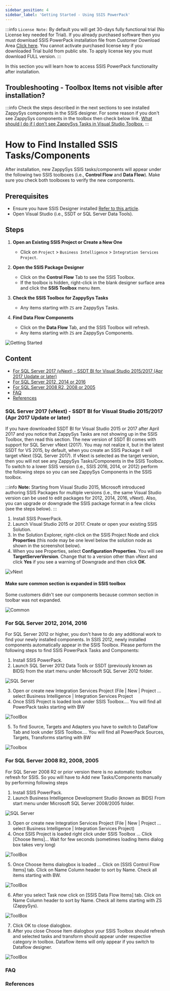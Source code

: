 ```yaml
---
sidebar_position: 4
sidebar_label: 'Getting Started - Using SSIS PowerPack'
---
```




:::info
`License Note:` By default you will get 30-days fully functional trial (No License key needed for Trial). If you already purchased software then you must download SSIS PowerPack installation file from Customer Download Area [Click here](https://zappysys.com/links/?id=10017). You cannot activate purchased license key if you downloaded Trial build from public site. To apply license key you must download FULL version.
:::


In this section you will learn how to access SSIS PowerPack functionality after installation.

## Troubleshooting - Toolbox Items not visible after installation?

:::info
Check the steps described in the next sections to see installed ZappySys components in the SSIS designer. For some reason if you don't see ZappySys components in the toolbox then check below link. [What should I do if I don't see ZappySys Tasks in Visual Studio Toolbox.](https://zappysys.zendesk.com/hc/en-us/articles/115004935754)
:::

# How to Find Installed SSIS Tasks/Components

After installation, new ZappySys SSIS tasks/components will appear under the following two SSIS toolboxes (i.e., **Control Flow** and **Data Flow**). Make sure you check both toolboxes to verify the new components.

## Prerequisites

- Ensure you have SSIS Designer installed [Refer to this article](https://zappysys.zendesk.com/hc/en-us/articles/360035974593-How-to-design-debug-deploy-schedule-SSIS-Package-In-SQL-Agent-and-Catalog-).
- Open Visual Studio (i.e., SSDT or SQL Server Data Tools).

## Steps

1. **Open an Existing SSIS Project or Create a New One**
   - Click on `Project` > `Business Intelligence` > `Integration Services Project`.

2. **Open the SSIS Package Designer**
   - Click on the **Control Flow** Tab to see the SSIS Toolbox.
   - If the toolbox is hidden, right-click in the blank designer surface area and click the **SSIS Toolbox** menu item.

3. **Check the SSIS Toolbox for ZappySys Tasks**
   - Any items starting with `ZS` are ZappySys Tasks.

4. **Find Data Flow Components**
   - Click on the **Data Flow** Tab, and the SSIS Toolbox will refresh.
   - Any items starting with `ZS` are ZappySys Components.


![Getting Started](/img/ssis-toolbox-where-is-control-flow-task-data-flow-components.png)

## Content

- [For SQL Server 2017 (vNext) - SSDT BI for Visual Studio 2015/2017 (Apr 2017 Update or later)](#sql-server-2017-vnext---ssdt-bi-for-visual-studio-20152017-apr-2017-update-or-later)
- [For SQL Server 2012, 2014 or 2016](#for-sql-server-2012-2014-2016)
- [For SQL Server 2008 R2, 2008 or 2005](#for-sql-server-2008-r2-2008-2005)
- [FAQ](#faq)
- [References](#references)

### SQL Server 2017 (vNext) - SSDT BI for Visual Studio 2015/2017 (Apr 2017 Update or later)

If you have downloaded SSDT BI for Visual Studio 2015 or 2017 after April 2017 and you notice that ZappySys Tasks are not showing up in the SSIS Toolbox, then read this section. The new version of SSDT BI comes with support for SQL Server vNext (2017). You may not realize it, but in the latest SSDT for VS 2015, by default, when you create an SSIS Package it will target vNext (SQL Server 2017). If vNext is selected as the target version, then you will not see any ZappySys Tasks/Components in the SSIS Toolbox. To switch to a lower SSIS version (i.e., SSIS 2016, 2014, or 2012) perform the following steps so you can see ZappySys Components in the SSIS toolbox.

:::info
**Note:** Starting from Visual Studio 2015, Microsoft introduced authoring SSIS Packages for multiple versions (i.e., the same Visual Studio version can be used to edit packages for 2012, 2014, 2016, vNext). Also, you can upgrade or downgrade the SSIS package format in a few clicks (see the steps below).
:::

1. Install SSIS PowerPack.
2. Launch Visual Studio 2015 or 2017. Create or open your existing SSIS Solution.
3. In the Solution Explorer, right-click on the SSIS Project Node and click **Properties** (this node may be one level below the solution node as shown in the screenshot below).
4. When you see Properties, select **Configuration Properties**. You will see **TargetServerVersion**. Change that to a version other than vNext and click **Yes** if you see a warning of Downgrade and then click **OK**.

![vNext](/img/ssdt-bi-visual-studio-2015-edit-change-ssis-version-2012-2014-2016.png)

#### Make sure common section is expanded in SSIS toolbox

Some customers didn't see our components because common section in toolbar was not expanded.

![Common](/img/view-ssis-toolbox.png)

### For SQL Server 2012, 2014, 2016

For SQL Server 2012 or higher, you don't have to do any additional work to find your newly installed components. In SSIS 2012, newly installed components automatically appear in the SSIS Toolbox. Please perform the following steps to find SSIS PowerPack Tasks and Components:

1. Install SSIS PowerPack.
2. Launch SQL Server 2012 Data Tools or SSDT (previously known as BIDS) from the start menu under Microsoft SQL Server 2012 folder.

![SQL Server](/img/ssdt-sql-server-data-tools.png)

3. Open or create new Integration Services Project (File | New | Project ... select Business Intelligence | Integration Services Project
4. Once SSIS Project is loaded look under SSIS Toolbox.... You will find all PowerPack tasks starting with BW

![ToolBox](/img/ssis-toolbox-sql-2012.png)

5. To find Source, Targets and Adapters you have to switch to DataFlow Tab and look under SSIS Toolbox.... You will find all PowerPack Sources, Targets, Transforms starting with BW

![Toolbox](/img/ssis-toolbox-sql-2012-dataflow.png)

### For SQL Server 2008 R2, 2008, 2005
For SQL Server 2008 R2 or prior version there is no automatic toolbox refresh for SSIS. So you will have to Add new Tasks/Components manually by performing following steps

1. Install SSIS PowerPack.
2. Launch Business Intelligence Development Studio (known as BIDS) From start menu under Microsoft SQL Server 2008/2005 folder.

![SQL Server](/img/bids-sql-server-business-intelligence-development-studio.png)

3. Open or create new Integration Services Project (File | New | Project ... select Business Intelligence | Integration Services Project)
4. Once SSIS Project is loaded right click under SSIS Toolbox ... Click [Choose Items]... Wait for few seconds (sometimes loading Items dialog box takes very long)

![ToolBox](/img/ssis-toolbox-sql-2008-2005-choose-items-add-tasks.png)

5. Once Choose Items dialogbox is loaded ... Click on [SSIS Control Flow Items] tab. Click on Name Column header to sort by Name. Check all items starting with BW.

![ToolBox](/img/ssis-toolbox-sql-2008-2005-choose-items-add-tasks-2.png)

6. After you select Task now click on [SSIS Data Flow Items] tab. Click on Name Column header to sort by Name. Check all items starting with ZS (ZappySys).

![ToolBox](/img/ssis-toolbox-sql-2008-2005-choose-items-add-tasks-3.png)

7. Click OK to close dialogbox.
8. After you close Choose Item dialogbox your SSIS Toolbox should refresh and selected tasks and transform should appear under respective category in toolbox. Dataflow items will only appear if you switch to Dataflow designer.

![ToolBox](/img/ssis-powerpack-tasks.png)

### FAQ
### References